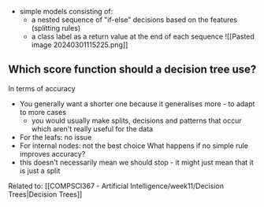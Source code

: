 - simple models consisting of:
	- a nested sequence of "if-else" decisions based on the features (splitting rules)
	- a class label as a return value at the end of each sequence
![[Pasted image 20240301115225.png]]

## Which score function should a decision tree use?
In terms of accuracy
- You generally want a shorter one because it generalises more - to adapt to more cases
	- you would usually make splits, decisions and patterns that occur which aren't really useful for the data
- For the leafs: no issue
- For internal nodes: not the best choice
What happens if no simple rule improves accuracy?
- this doesn't necessarily mean we should stop - it might just mean that it is just a split

Related to: [[COMPSCI367 - Artificial Intelligence/week11/Decision Trees|Decision Trees]]